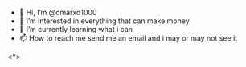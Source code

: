 - 👋 Hi, I’m @omarxd1000
- 👀 I’m interested in everything that can make money
- 🌱 I’m currently learning what i can
- 📫 How to reach me send me an email and i may or may not see it

<*>
<!---
omarxd1000/omarxd1000 is a ✨ special ✨ repository because its `README.md` (this file) appears on your GitHub profile.
You can click the Preview link to take a look at your changes.
--->
